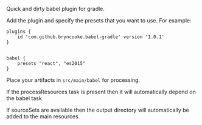 Quick and dirty babel plugin for gradle.

Add the plugin and specify the presets that you want to use. For example:

```
plugins {
    id 'com.github.bryncooke.babel-gradle' version '1.0.1'
}


babel {
    presets "react", "es2015"
}

```

Place your artifacts in `src/main/babel` for processing.

If the processResources task is present then it will automatically depend on the babel task

If sourceSets are available then the output directory will automatically be added to the main resources. 
